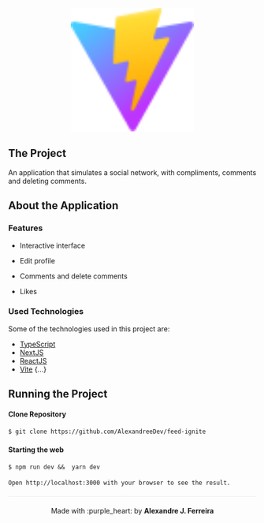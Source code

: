 <div align="center" style="margin-bottom: 20px;">
<img alt="feedignite" src="public/vite.svg" width="250" heigth="250"/>
</div>

<div align="center" style="margin: 20px;">

</div>

## The Project

An application that simulates a social network, with compliments, comments and deleting comments.

##  About the Application

###  Features

- Interactive interface

- Edit profile

- Comments and delete comments

- Likes


###  Used Technologies

Some of the technologies used in this project are:
- [TypeScript](https://www.typescriptlang.org/)
- [NextJS](https://nextjs.org/)
- [ReactJS](https://pt-br.reactjs.org/)
- [Vite](https://vitejs.dev/)
{...}

## Running the Project
#### Clone Repository
```sh
$ git clone https://github.com/AlexandreeDev/feed-ignite


```
#### Starting the web
```
$ npm run dev &&  yarn dev

Open http://localhost:3000 with your browser to see the result.
```

<p align="center" style="margin-top: 20px; border-top: 1px solid #eee; padding-top: 20px;">Made with :purple_heart: by <strong> Alexandre J. Ferreira</strong> </p>